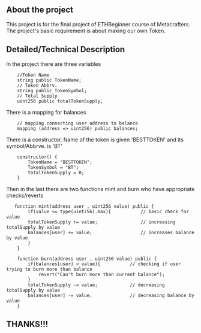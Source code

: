 ## About the project
This project is for the final project of ETHBeginner course of Metacrafters. The project's basic requirement is about making our own Token.

## Detailed/Technical Description
In the project there are three variables
```solidity
    //Token Name
    string public TokenName;
    // Token Abbrv.
    string public TokenSymbol;
    // Total Supply
    uint256 public totalTokenSupply;
```
There is a mapping for balances
```solidity
    // mapping connecting user address to balance
    mapping (address => uint256) public balances;
```
There is a constructor. Name of the token is given 'BESTTOKEN' and its symbol/Abbrve. is 'BT'
```solidity
    constructor() {
        TokenName = "BESTTOKEN";
        TokenSymbol = "BT";
        totalTokenSupply = 0;
    }
```
Then in the last there are two functions mint and burn who have appropriate checks/reverts
```solidity
   function mint(address user , uint256 value) public {
        if(value <= type(uint256).max){           // basic check for value
        totalTokenSupply += value;                // increasing totalSupply by value
        balances[user] += value;                  // increases balance by value
        }              
    }

    function burn(address user , uint256 value) public {
        if(balances[user] < value){           // checking if user trying to burn more than balance
            revert("Can't burn more than current balance");
        }
        totalTokenSupply -= value;            // decreasing totalSupply by value
        balances[user] -= value;              // decreasing balance by value
    }
```

## THANKS!!!
